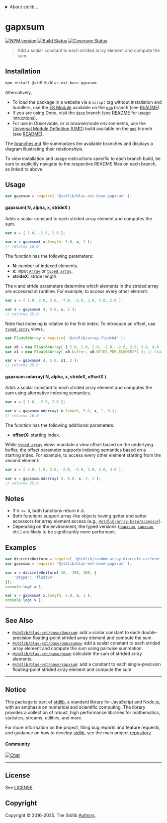 <!--

@license Apache-2.0

Copyright (c) 2020 The Stdlib Authors.

Licensed under the Apache License, Version 2.0 (the "License");
you may not use this file except in compliance with the License.
You may obtain a copy of the License at

   http://www.apache.org/licenses/LICENSE-2.0

Unless required by applicable law or agreed to in writing, software
distributed under the License is distributed on an "AS IS" BASIS,
WITHOUT WARRANTIES OR CONDITIONS OF ANY KIND, either express or implied.
See the License for the specific language governing permissions and
limitations under the License.

-->


<details>
  <summary>
    About stdlib...
  </summary>
  <p>We believe in a future in which the web is a preferred environment for numerical computation. To help realize this future, we've built stdlib. stdlib is a standard library, with an emphasis on numerical and scientific computation, written in JavaScript (and C) for execution in browsers and in Node.js.</p>
  <p>The library is fully decomposable, being architected in such a way that you can swap out and mix and match APIs and functionality to cater to your exact preferences and use cases.</p>
  <p>When you use stdlib, you can be absolutely certain that you are using the most thorough, rigorous, well-written, studied, documented, tested, measured, and high-quality code out there.</p>
  <p>To join us in bringing numerical computing to the web, get started by checking us out on <a href="https://github.com/stdlib-js/stdlib">GitHub</a>, and please consider <a href="https://opencollective.com/stdlib">financially supporting stdlib</a>. We greatly appreciate your continued support!</p>
</details>

# gapxsum

[![NPM version][npm-image]][npm-url] [![Build Status][test-image]][test-url] [![Coverage Status][coverage-image]][coverage-url] <!-- [![dependencies][dependencies-image]][dependencies-url] -->

> Add a scalar constant to each strided array element and compute the sum.

<section class="intro">

</section>

<!-- /.intro -->

<section class="installation">

## Installation

```bash
npm install @stdlib/blas-ext-base-gapxsum
```

Alternatively,

-   To load the package in a website via a `script` tag without installation and bundlers, use the [ES Module][es-module] available on the [`esm`][esm-url] branch (see [README][esm-readme]).
-   If you are using Deno, visit the [`deno`][deno-url] branch (see [README][deno-readme] for usage intructions).
-   For use in Observable, or in browser/node environments, use the [Universal Module Definition (UMD)][umd] build available on the [`umd`][umd-url] branch (see [README][umd-readme]).

The [branches.md][branches-url] file summarizes the available branches and displays a diagram illustrating their relationships.

To view installation and usage instructions specific to each branch build, be sure to explicitly navigate to the respective README files on each branch, as linked to above.

</section>

<section class="usage">

## Usage

```javascript
var gapxsum = require( '@stdlib/blas-ext-base-gapxsum' );
```

#### gapxsum( N, alpha, x, strideX )

Adds a scalar constant to each strided array element and computes the sum.

```javascript
var x = [ 1.0, -2.0, 2.0 ];

var v = gapxsum( x.length, 5.0, x, 1 );
// returns 16.0
```

The function has the following parameters:

-   **N**: number of indexed elements.
-   **x**: input [`Array`][mdn-array] or [`typed array`][mdn-typed-array].
-   **strideX**: stride length.

The `N` and stride parameters determine which elements in the strided array are accessed at runtime. For example, to access every other element:

```javascript
var x = [ 1.0, 2.0, 2.0, -7.0, -2.0, 3.0, 4.0, 2.0 ];

var v = gapxsum( 4, 5.0, x, 2 );
// returns 25.0
```

Note that indexing is relative to the first index. To introduce an offset, use [`typed array`][mdn-typed-array] views.

<!-- eslint-disable stdlib/capitalized-comments -->

```javascript
var Float64Array = require( '@stdlib/array-float64' );

var x0 = new Float64Array( [ 2.0, 1.0, 2.0, -2.0, -2.0, 2.0, 3.0, 4.0 ] );
var x1 = new Float64Array( x0.buffer, x0.BYTES_PER_ELEMENT*1 ); // start at 2nd element

var v = gapxsum( 4, 5.0, x1, 2 );
// returns 25.0
```

#### gapxsum.ndarray( N, alpha, x, strideX, offsetX )

Adds a scalar constant to each strided array element and computes the sum using alternative indexing semantics.

```javascript
var x = [ 1.0, -2.0, 2.0 ];

var v = gapxsum.ndarray( x.length, 5.0, x, 1, 0 );
// returns 16.0
```

The function has the following additional parameters:

-   **offsetX**: starting index.

While [`typed array`][mdn-typed-array] views mandate a view offset based on the underlying buffer, the offset parameter supports indexing semantics based on a starting index. For example, to access every other element starting from the second element:

```javascript
var x = [ 2.0, 1.0, 2.0, -2.0, -2.0, 2.0, 3.0, 4.0 ];

var v = gapxsum.ndarray( 4, 5.0, x, 2, 1 );
// returns 25.0
```

</section>

<!-- /.usage -->

<section class="notes">

## Notes

-   If `N <= 0`, both functions return `0.0`.
-   Both functions support array-like objects having getter and setter accessors for array element access (e.g., [`@stdlib/array-base/accessor`][@stdlib/array/base/accessor]).
-   Depending on the environment, the typed versions ([`dapxsum`][@stdlib/blas/ext/base/dapxsum], [`sapxsum`][@stdlib/blas/ext/base/sapxsum], etc.) are likely to be significantly more performant.

</section>

<!-- /.notes -->

<section class="examples">

## Examples

<!-- eslint no-undef: "error" -->

```javascript
var discreteUniform = require( '@stdlib/random-array-discrete-uniform' );
var gapxsum = require( '@stdlib/blas-ext-base-gapxsum' );

var x = discreteUniform( 10, -100, 100, {
    'dtype': 'float64'
});
console.log( x );

var v = gapxsum( x.length, 5.0, x, 1 );
console.log( v );
```

</section>

<!-- /.examples -->

<section class="references">

</section>

<!-- /.references -->

<!-- Section for related `stdlib` packages. Do not manually edit this section, as it is automatically populated. -->

<section class="related">

* * *

## See Also

-   <span class="package-name">[`@stdlib/blas-ext/base/dapxsum`][@stdlib/blas/ext/base/dapxsum]</span><span class="delimiter">: </span><span class="description">add a scalar constant to each double-precision floating-point strided array element and compute the sum.</span>
-   <span class="package-name">[`@stdlib/blas-ext/base/gapxsumpw`][@stdlib/blas/ext/base/gapxsumpw]</span><span class="delimiter">: </span><span class="description">add a scalar constant to each strided array element and compute the sum using pairwise summation.</span>
-   <span class="package-name">[`@stdlib/blas-ext/base/gsum`][@stdlib/blas/ext/base/gsum]</span><span class="delimiter">: </span><span class="description">calculate the sum of strided array elements.</span>
-   <span class="package-name">[`@stdlib/blas-ext/base/sapxsum`][@stdlib/blas/ext/base/sapxsum]</span><span class="delimiter">: </span><span class="description">add a constant to each single-precision floating-point strided array element and compute the sum.</span>

</section>

<!-- /.related -->

<!-- Section for all links. Make sure to keep an empty line after the `section` element and another before the `/section` close. -->


<section class="main-repo" >

* * *

## Notice

This package is part of [stdlib][stdlib], a standard library for JavaScript and Node.js, with an emphasis on numerical and scientific computing. The library provides a collection of robust, high performance libraries for mathematics, statistics, streams, utilities, and more.

For more information on the project, filing bug reports and feature requests, and guidance on how to develop [stdlib][stdlib], see the main project [repository][stdlib].

#### Community

[![Chat][chat-image]][chat-url]

---

## License

See [LICENSE][stdlib-license].


## Copyright

Copyright &copy; 2016-2025. The Stdlib [Authors][stdlib-authors].

</section>

<!-- /.stdlib -->

<!-- Section for all links. Make sure to keep an empty line after the `section` element and another before the `/section` close. -->

<section class="links">

[npm-image]: http://img.shields.io/npm/v/@stdlib/blas-ext-base-gapxsum.svg
[npm-url]: https://npmjs.org/package/@stdlib/blas-ext-base-gapxsum

[test-image]: https://github.com/stdlib-js/blas-ext-base-gapxsum/actions/workflows/test.yml/badge.svg?branch=main
[test-url]: https://github.com/stdlib-js/blas-ext-base-gapxsum/actions/workflows/test.yml?query=branch:main

[coverage-image]: https://img.shields.io/codecov/c/github/stdlib-js/blas-ext-base-gapxsum/main.svg
[coverage-url]: https://codecov.io/github/stdlib-js/blas-ext-base-gapxsum?branch=main

<!--

[dependencies-image]: https://img.shields.io/david/stdlib-js/blas-ext-base-gapxsum.svg
[dependencies-url]: https://david-dm.org/stdlib-js/blas-ext-base-gapxsum/main

-->

[chat-image]: https://img.shields.io/gitter/room/stdlib-js/stdlib.svg
[chat-url]: https://app.gitter.im/#/room/#stdlib-js_stdlib:gitter.im

[stdlib]: https://github.com/stdlib-js/stdlib

[stdlib-authors]: https://github.com/stdlib-js/stdlib/graphs/contributors

[umd]: https://github.com/umdjs/umd
[es-module]: https://developer.mozilla.org/en-US/docs/Web/JavaScript/Guide/Modules

[deno-url]: https://github.com/stdlib-js/blas-ext-base-gapxsum/tree/deno
[deno-readme]: https://github.com/stdlib-js/blas-ext-base-gapxsum/blob/deno/README.md
[umd-url]: https://github.com/stdlib-js/blas-ext-base-gapxsum/tree/umd
[umd-readme]: https://github.com/stdlib-js/blas-ext-base-gapxsum/blob/umd/README.md
[esm-url]: https://github.com/stdlib-js/blas-ext-base-gapxsum/tree/esm
[esm-readme]: https://github.com/stdlib-js/blas-ext-base-gapxsum/blob/esm/README.md
[branches-url]: https://github.com/stdlib-js/blas-ext-base-gapxsum/blob/main/branches.md

[stdlib-license]: https://raw.githubusercontent.com/stdlib-js/blas-ext-base-gapxsum/main/LICENSE

[mdn-array]: https://developer.mozilla.org/en-US/docs/Web/JavaScript/Reference/Global_Objects/Array

[mdn-typed-array]: https://developer.mozilla.org/en-US/docs/Web/JavaScript/Reference/Global_Objects/TypedArray

[@stdlib/array/base/accessor]: https://github.com/stdlib-js/array-base-accessor

<!-- <related-links> -->

[@stdlib/blas/ext/base/dapxsum]: https://github.com/stdlib-js/blas-ext-base-dapxsum

[@stdlib/blas/ext/base/gapxsumpw]: https://github.com/stdlib-js/blas-ext-base-gapxsumpw

[@stdlib/blas/ext/base/gsum]: https://github.com/stdlib-js/blas-ext-base-gsum

[@stdlib/blas/ext/base/sapxsum]: https://github.com/stdlib-js/blas-ext-base-sapxsum

<!-- </related-links> -->

</section>

<!-- /.links -->
